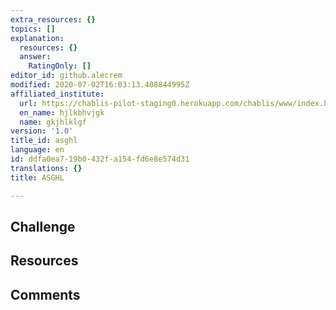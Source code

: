 ```yaml
---
extra_resources: {}
topics: []
explanation:
  resources: {}
  answer:
    RatingOnly: []
editor_id: github.alecrem
modified: 2020-07-02T16:03:13.408844995Z
affiliated_institute:
  url: https://chablis-pilot-staging0.herokuapp.com/chablis/www/index.html#/teacher-affiliation-add
  en_name: hjlkbhvjgk
  name: gkjhlklgf
version: '1.0'
title_id: asghl
language: en
id: ddfa0ea7-19b0-432f-a154-fd6e8e574d31
translations: {}
title: ASGHL

---
```


## Challenge


## Resources



## Comments




